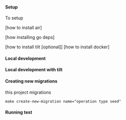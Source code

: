 

#### Setup

To setup  

[how to install air]

[how installing go deps]

[how to install tilt [optional]]
[how to install docker]


#### Local development


#### Local development with tilt


#### Creating new migrations

this project migrations

```
make create-new-migration name="operation type seed"
```

#### Running test
